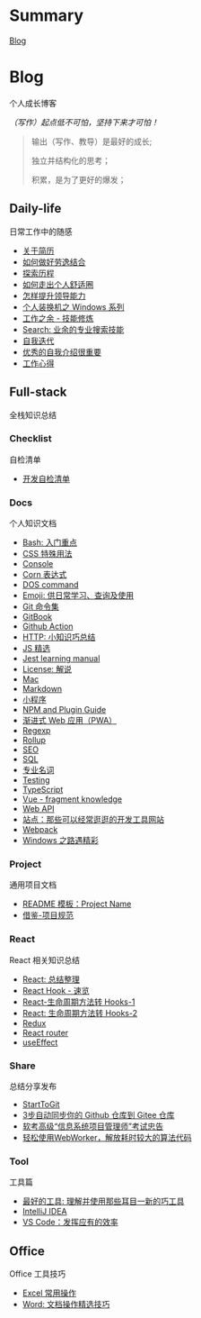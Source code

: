 # Summary

[Blog](README.md)

# Blog

个人成长博客

*（写作）起点低不可怕，坚持下来才可怕！*

> 输出（写作、教导）是最好的成长;
>
> 独立并结构化的思考；
>
> 积累，是为了更好的爆发；
>

## Daily-life

日常工作中的随感

- [关于简历](/daily-life/AboutResume.md)
- [如何做好劳逸结合](/daily-life/CombineExertionAndRest.md)
- [探索历程](/daily-life/Explore.md)
- [如何走出个人舒适圈](/daily-life/GetOutOfYourComfortZone.md)
- [怎样提升领导能力](/daily-life/HowToHaveLeadership.md)
- [个人装换机之 Windows 系列](/daily-life/InstallSystem-windows.md)
- [工作之余 - 技能修炼](/daily-life/OutOfWork.md)
- [Search: 业余的专业搜索技能](/daily-life/Search.md)
- [自我迭代](/daily-life/SelfReview.md)
- [优秀的自我介绍很重要](/daily-life/TheImportantOfSelfIntroduction.md)
- [工作心得](/daily-life/WorkExperience.md)

## Full-stack

全栈知识总结


### Checklist

自检清单

- [开发自检清单](/full-stack/checklist/Checklist.md)

### Docs

个人知识文档

- [Bash: 入门重点](/full-stack/docs/Bash.md)
- [CSS 特殊用法](/full-stack/docs/CSS.md)
- [Console](/full-stack/docs/Console.md)
- [Corn 表达式](/full-stack/docs/Corn.md)
- [DOS command](/full-stack/docs/Dos.md)
- [Emoji: 供日常学习、查询及使用](/full-stack/docs/Emoji.md)
- [Git 命令集](/full-stack/docs/Git.md)
- [GitBook](/full-stack/docs/GitBook.md)
- [Github Action](/full-stack/docs/GitHubAction.md)
- [HTTP: 小知识巧总结](/full-stack/docs/HTTP.md)
- [JS 精选](/full-stack/docs/JS.md)
- [Jest learning manual](/full-stack/docs/Jest.md)
- [License: 解说](/full-stack/docs/License.md)
- [Mac](/full-stack/docs/Mac.md)
- [Markdown](/full-stack/docs/Markdown.md)
- [小程序](/full-stack/docs/MiniProgram.md)
- [NPM and Plugin Guide](/full-stack/docs/NPM.md)
- [渐进式 Web 应用（PWA）](/full-stack/docs/PWA.md)
- [Regexp](/full-stack/docs/Regexp.md)
- [Rollup](/full-stack/docs/Rollup.md)
- [SEO](/full-stack/docs/SEO.md)
- [SQL](/full-stack/docs/SQL.md)
- [专业名词](/full-stack/docs/TechTerms.md)
- [Testing](/full-stack/docs/Testing.md)
- [TypeScript](/full-stack/docs/TypeScript.md)
- [Vue - fragment knowledge](/full-stack/docs/Vue.md)
- [Web API](/full-stack/docs/WebAPI.md)
- [站点：那些可以经常逛逛的开发工具网站](/full-stack/docs/WebSite.md)
- [Webpack](/full-stack/docs/Webpack.md)
- [Windows 之路遇精彩](/full-stack/docs/Windows.md)

### Project

通用项目文档

- [README 模板：Project Name](/full-stack/project/ReadMeTemplatePackage.md)
- [借鉴-项目规范](/full-stack/project/Specification.md)

### React

React 相关知识总结

- [React: 总结整理](/full-stack/react/React.md)
- [React Hook - 速览](/full-stack/react/ReactHook.md)
- [React-生命周期方法转 Hooks-1](/full-stack/react/ReactLifeCycleToHooks1.md)
- [React: 生命周期方法转 Hooks-2](/full-stack/react/ReactLifeCycleToHooks2.md)
- [Redux](/full-stack/react/Redux.md)
- [React router](/full-stack/react/Router.md)
- [useEffect](/full-stack/react/useEffect.md)

### Share

总结分享发布

- [StartToGit](/full-stack/share/StartToGit.md)
- [3步自动同步你的 Github 仓库到 Gitee 仓库](/full-stack/share/SyncGithubToGitee.md)
- [软考高级“信息系统项目管理师”考试忠告](/full-stack/share/TipsForRuanKaoGaoJi.md)
- [轻松使用WebWorker，解放耗时较大的算法代码](/full-stack/share/UsingWebworker.md)

### Tool

工具篇

- [最好的工具: 理解并使用那些耳目一新的巧工具](/full-stack/tool/BestTools.md)
- [IntelliJ IDEA](/full-stack/tool/IntelliJ-IDEA.md)
- [VS Code：发挥应有的效率](/full-stack/tool/VSCode.md)

## Office

Office 工具技巧

- [Excel 常用操作](/office/Excel.md)
- [Word: 文档操作精选技巧](/office/Word.md)
